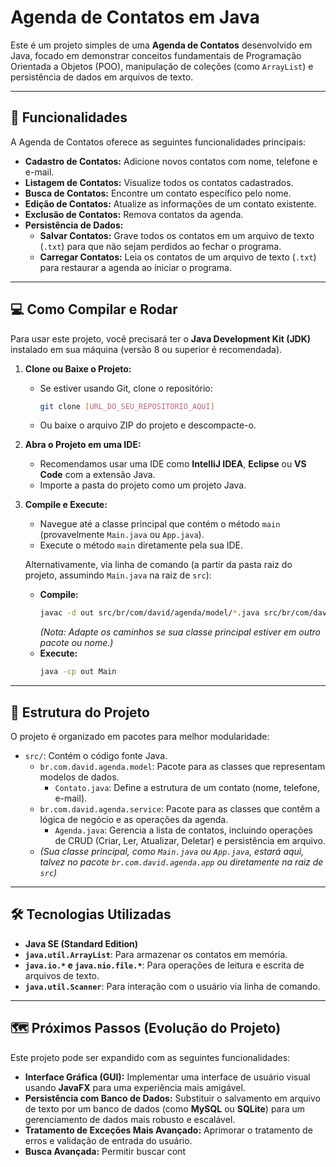 # Agenda de Contatos em Java

Este é um projeto simples de uma **Agenda de Contatos** desenvolvido em Java, focado em demonstrar conceitos fundamentais de Programação Orientada a Objetos (POO), manipulação de coleções (como `ArrayList`) e persistência de dados em arquivos de texto.

---

## 🚀 Funcionalidades

A Agenda de Contatos oferece as seguintes funcionalidades principais:

* **Cadastro de Contatos:** Adicione novos contatos com nome, telefone e e-mail.
* **Listagem de Contatos:** Visualize todos os contatos cadastrados.
* **Busca de Contatos:** Encontre um contato específico pelo nome.
* **Edição de Contatos:** Atualize as informações de um contato existente.
* **Exclusão de Contatos:** Remova contatos da agenda.
* **Persistência de Dados:**
    * **Salvar Contatos:** Grave todos os contatos em um arquivo de texto (`.txt`) para que não sejam perdidos ao fechar o programa.
    * **Carregar Contatos:** Leia os contatos de um arquivo de texto (`.txt`) para restaurar a agenda ao iniciar o programa.

---

## 💻 Como Compilar e Rodar

Para usar este projeto, você precisará ter o **Java Development Kit (JDK)** instalado em sua máquina (versão 8 ou superior é recomendada).

1.  **Clone ou Baixe o Projeto:**
    * Se estiver usando Git, clone o repositório:
        ```bash
        git clone [URL_DO_SEU_REPOSITORIO_AQUI]
        ```
    * Ou baixe o arquivo ZIP do projeto e descompacte-o.

2.  **Abra o Projeto em uma IDE:**
    * Recomendamos usar uma IDE como **IntelliJ IDEA**, **Eclipse** ou **VS Code** com a extensão Java.
    * Importe a pasta do projeto como um projeto Java.

3.  **Compile e Execute:**
    * Navegue até a classe principal que contém o método `main` (provavelmente `Main.java` ou `App.java`).
    * Execute o método `main` diretamente pela sua IDE.

    Alternativamente, via linha de comando (a partir da pasta raiz do projeto, assumindo `Main.java` na raiz de `src`):
    * **Compile:**
        ```bash
        javac -d out src/br/com/david/agenda/model/*.java src/br/com/david/agenda/service/*.java src/Main.java
        ```
        *(Nota: Adapte os caminhos se sua classe principal estiver em outro pacote ou nome.)*
    * **Execute:**
        ```bash
        java -cp out Main
        ```

---

## 📂 Estrutura do Projeto

O projeto é organizado em pacotes para melhor modularidade:

* `src/`: Contém o código fonte Java.
    * `br.com.david.agenda.model`: Pacote para as classes que representam modelos de dados.
        * `Contato.java`: Define a estrutura de um contato (nome, telefone, e-mail).
    * `br.com.david.agenda.service`: Pacote para as classes que contêm a lógica de negócio e as operações da agenda.
        * `Agenda.java`: Gerencia a lista de contatos, incluindo operações de CRUD (Criar, Ler, Atualizar, Deletar) e persistência em arquivo.
    * *(Sua classe principal, como `Main.java` ou `App.java`, estará aqui, talvez no pacote `br.com.david.agenda.app` ou diretamente na raiz de `src`)*

---

## 🛠️ Tecnologias Utilizadas

* **Java SE (Standard Edition)**
* **`java.util.ArrayList`**: Para armazenar os contatos em memória.
* **`java.io.*` e `java.nio.file.*`**: Para operações de leitura e escrita de arquivos de texto.
* **`java.util.Scanner`**: Para interação com o usuário via linha de comando.

---

## 🗺️ Próximos Passos (Evolução do Projeto)

Este projeto pode ser expandido com as seguintes funcionalidades:

* **Interface Gráfica (GUI):** Implementar uma interface de usuário visual usando **JavaFX** para uma experiência mais amigável.
* **Persistência com Banco de Dados:** Substituir o salvamento em arquivo de texto por um banco de dados (como **MySQL** ou **SQLite**) para um gerenciamento de dados mais robusto e escalável.
* **Tratamento de Exceções Mais Avançado:** Aprimorar o tratamento de erros e validação de entrada do usuário.
* **Busca Avançada:** Permitir buscar cont
